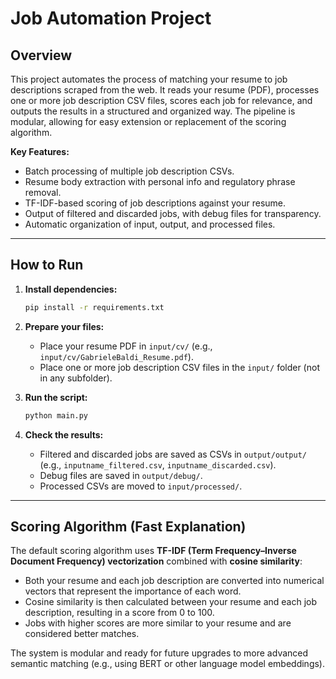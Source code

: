 # Job Automation Project

## Overview

This project automates the process of matching your resume to job descriptions scraped from the web. It reads your resume (PDF), processes one or more job description CSV files, scores each job for relevance, and outputs the results in a structured and organized way. The pipeline is modular, allowing for easy extension or replacement of the scoring algorithm.

**Key Features:**
- Batch processing of multiple job description CSVs.
- Resume body extraction with personal info and regulatory phrase removal.
- TF-IDF-based scoring of job descriptions against your resume.
- Output of filtered and discarded jobs, with debug files for transparency.
- Automatic organization of input, output, and processed files.

---

## How to Run

1. **Install dependencies:**
   ```bash
   pip install -r requirements.txt
   ```

2. **Prepare your files:**
   - Place your resume PDF in `input/cv/` (e.g., `input/cv/GabrieleBaldi_Resume.pdf`).
   - Place one or more job description CSV files in the `input/` folder (not in any subfolder).

3. **Run the script:**
   ```bash
   python main.py
   ```

4. **Check the results:**
   - Filtered and discarded jobs are saved as CSVs in `output/output/` (e.g., `inputname_filtered.csv`, `inputname_discarded.csv`).
   - Debug files are saved in `output/debug/`.
   - Processed CSVs are moved to `input/processed/`.

---

## Scoring Algorithm (Fast Explanation)

The default scoring algorithm uses **TF-IDF (Term Frequency–Inverse Document Frequency) vectorization** combined with **cosine similarity**:

- Both your resume and each job description are converted into numerical vectors that represent the importance of each word.
- Cosine similarity is then calculated between your resume and each job description, resulting in a score from 0 to 100.
- Jobs with higher scores are more similar to your resume and are considered better matches.

The system is modular and ready for future upgrades to more advanced semantic matching (e.g., using BERT or other language model embeddings). 
